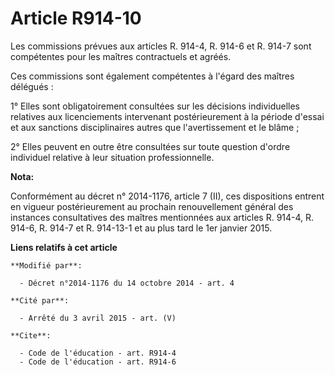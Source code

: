 # Article R914-10

Les commissions prévues aux articles R. 914-4, R. 914-6 et R. 914-7 sont compétentes pour les maîtres contractuels et agréés.

Ces commissions sont également compétentes à l'égard des maîtres délégués : 

1° Elles sont obligatoirement consultées sur les décisions individuelles relatives aux licenciements intervenant
postérieurement à la période d'essai et aux sanctions disciplinaires autres que l'avertissement et le blâme ; 

2° Elles peuvent en outre être consultées sur toute question d'ordre individuel relative à leur situation professionnelle.

**Nota:**

Conformément au décret n° 2014-1176, article 7 (II), ces dispositions entrent en vigueur postérieurement au prochain
renouvellement général des instances consultatives des maîtres mentionnées aux articles R. 914-4, R. 914-6, R. 914-7 et R.
914-13-1 et au plus tard le 1er janvier 2015.

**Liens relatifs à cet article**

	**Modifié par**:

	  - Décret n°2014-1176 du 14 octobre 2014 - art. 4

	**Cité par**:

	  - Arrêté du 3 avril 2015 - art. (V)

	**Cite**:

	  - Code de l'éducation - art. R914-4
	  - Code de l'éducation - art. R914-6
